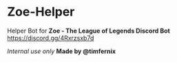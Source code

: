 # Zoe-Helper

Helper Bot for **Zoe - The League of Legends Discord Bot**
https://discord.gg/4Rxrzsxb7d

*Internal use only*
**Made by @timfernix**
